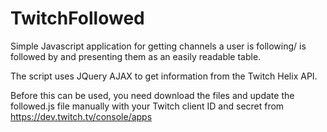 # TwitchFollowed

Simple Javascript application for getting channels a user is following/ is followed by and presenting them as an easily readable table.


The script uses JQuery AJAX to get information from the Twitch Helix API.

Before this can be used, you need download the files and update the followed.js file manually with your Twitch client ID and secret from https://dev.twitch.tv/console/apps
